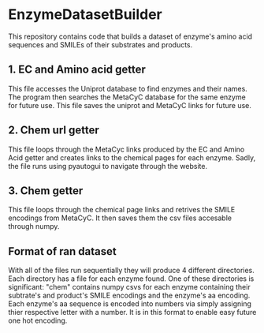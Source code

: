 # EnzymeDatasetBuilder
This repository contains code that builds a dataset of enzyme's amino acid sequences and SMILEs of their substrates and products.

## 1. EC and Amino acid getter
This file accesses the Uniprot database to find enzymes and their names. The program then searches the MetaCyC database for the same enzyme for future use.
This file saves the uniprot and MetaCyC links for future use.

## 2. Chem url getter
This file loops through the MetaCyc links produced by the EC and Amino Acid getter and creates links to the chemical pages for each enzyme. Sadly, the file runs using pyautogui to
navigate through the website.

## 3. Chem getter
This file loops through the chemical page links and retrives the SMILE encodings from MetaCyC. It then saves them the csv files accesable through numpy.

## Format of ran dataset
With all of the files run sequentially they will produce 4 different directories. Each directory has a file for each enzyme found. One of these directories is significant: "chem" 
contains numpy csvs for each enzyme containing their subtrate's and product's SMILE encodings and the enzyme's aa encoding. Each enzyme's aa sequence is encoded into numbers via
simply assigning thier respective letter with a number. It is in this format to enable easy future one hot encoding.
